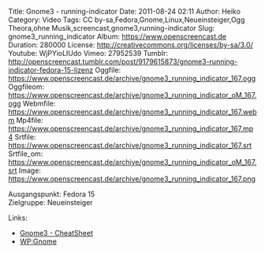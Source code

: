 Title: Gnome3 - running-indicator
Date: 2011-08-24 02:11
Author: Heiko
Category: Video
Tags: CC by-sa,Fedora,Gnome,Linux,Neueinsteiger,Ogg Theora,ohne Musik,screencast,gnome3,running-indicator
Slug: gnome3_running_indicator
Album: https://www.openscreencast.de
Duration: 280000
License: http://creativecommons.org/licenses/by-sa/3.0/
Youtube: WjPYioLIUdo
Vimeo: 27952539
Tumblr: http://openscreencast.tumblr.com/post/9179615873/gnome3-running-indicator-fedora-15-lizenz
Oggfile: https://www.openscreencast.de/archive/gnome3_running_indicator_167.ogg
Oggfileom: https://www.openscreencast.de/archive/gnome3_running_indicator_oM_167.ogg
Webmfile: https://www.openscreencast.de/archive/gnome3_running_indicator_167.webm
Mp4file: https://www.openscreencast.de/archive/gnome3_running_indicator_167.mp4
Srtfile: https://www.openscreencast.de/archive/gnome3_running_indicator_167.srt
Srtfile_om: https://www.openscreencast.de/archive/gnome3_running_indicator_oM_167.srt
Image: https://www.openscreencast.de/archive/gnome3_running_indicator_167.png

Ausgangspunkt: Fedora 15  
Zielgruppe: Neueinsteiger  

Links:

  * [Gnome3 - CheatSheet](http://live.gnome.org/GnomeShell/CheatSheet "Link zu gnome.org" )
  * [WP:Gnome](http://de.wikipedia.org/wiki/Gnome "Link zu Wikipedia Gnome" )

